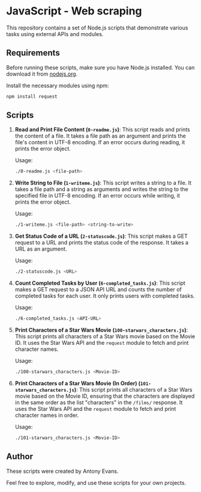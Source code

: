 # JavaScript - Web scraping

This repository contains a set of Node.js scripts that demonstrate various tasks using external APIs and modules.

## Requirements

Before running these scripts, make sure you have Node.js installed. You can download it from [nodejs.org](https://nodejs.org/).

Install the necessary modules using npm:

```bash
npm install request
```

## Scripts

1. **Read and Print File Content (`0-readme.js`)**: This script reads and prints the content of a file. It takes a file path as an argument and prints the file's content in UTF-8 encoding. If an error occurs during reading, it prints the error object.

   Usage:
   ```bash
   ./0-readme.js <file-path>
   ```

2. **Write String to File (`1-writeme.js`)**: This script writes a string to a file. It takes a file path and a string as arguments and writes the string to the specified file in UTF-8 encoding. If an error occurs while writing, it prints the error object.

   Usage:
   ```bash
   ./1-writeme.js <file-path> <string-to-write>
   ```

3. **Get Status Code of a URL (`2-statuscode.js`)**: This script makes a GET request to a URL and prints the status code of the response. It takes a URL as an argument.

   Usage:
   ```bash
   ./2-statuscode.js <URL>
   ```

4. **Count Completed Tasks by User (`6-completed_tasks.js`)**: This script makes a GET request to a JSON API URL and counts the number of completed tasks for each user. It only prints users with completed tasks.

   Usage:
   ```bash
   ./6-completed_tasks.js <API-URL>
   ```

5. **Print Characters of a Star Wars Movie (`100-starwars_characters.js`)**: This script prints all characters of a Star Wars movie based on the Movie ID. It uses the Star Wars API and the `request` module to fetch and print character names.

   Usage:
   ```bash
   ./100-starwars_characters.js <Movie-ID>
   ```

6. **Print Characters of a Star Wars Movie (In Order) (`101-starwars_characters.js`)**: This script prints all characters of a Star Wars movie based on the Movie ID, ensuring that the characters are displayed in the same order as the list "characters" in the `/films/` response. It uses the Star Wars API and the `request` module to fetch and print character names in order.

   Usage:
   ```bash
   ./101-starwars_characters.js <Movie-ID>
   ```

## Author

These scripts were created by Antony Evans.

Feel free to explore, modify, and use these scripts for your own projects.

